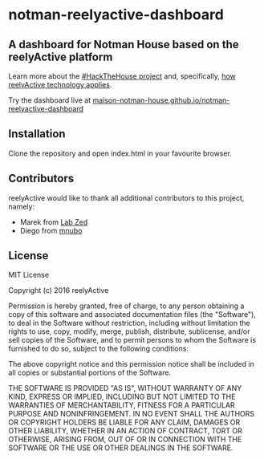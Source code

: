 notman-reelyactive-dashboard
============================

A dashboard for Notman House based on the reelyActive platform
--------------------------------------------------------------

Learn more about the [#HackTheHouse project](http://notman.ca/hackthehouse/) and, specifically, [how reelyActive technology applies](http://reelyactive.github.io/hackthehouse.html).

Try the dashboard live at [maison-notman-house.github.io/notman-reelyactive-dashboard](http://maison-notman-house.github.io/notman-reelyactive-dashboard/)


Installation
------------

Clone the repository and open index.html in your favourite browser.


Contributors
------------

reelyActive would like to thank all additional contributors to this project, namely:
- Marek from [Lab Zed](http://www.labzed.com/)
- Diego from [mnubo](http://mnubo.com/)


License
-------

MIT License

Copyright (c) 2016 reelyActive

Permission is hereby granted, free of charge, to any person obtaining a copy of this software and associated documentation files (the "Software"), to deal in the Software without restriction, including without limitation the rights to use, copy, modify, merge, publish, distribute, sublicense, and/or sell copies of the Software, and to permit persons to whom the Software is furnished to do so, subject to the following conditions:

The above copyright notice and this permission notice shall be included in all copies or substantial portions of the Software.

THE SOFTWARE IS PROVIDED "AS IS", WITHOUT WARRANTY OF ANY KIND, EXPRESS OR 
IMPLIED, INCLUDING BUT NOT LIMITED TO THE WARRANTIES OF MERCHANTABILITY, 
FITNESS FOR A PARTICULAR PURPOSE AND NONINFRINGEMENT. IN NO EVENT SHALL THE 
AUTHORS OR COPYRIGHT HOLDERS BE LIABLE FOR ANY CLAIM, DAMAGES OR OTHER 
LIABILITY, WHETHER IN AN ACTION OF CONTRACT, TORT OR OTHERWISE, ARISING FROM, 
OUT OF OR IN CONNECTION WITH THE SOFTWARE OR THE USE OR OTHER DEALINGS IN 
THE SOFTWARE.
